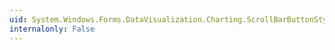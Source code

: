 ```yaml
---
uid: System.Windows.Forms.DataVisualization.Charting.ScrollBarButtonStyles
internalonly: False
---
```

